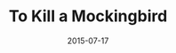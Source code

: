 ---
date: 2015-07-17
dateYear: 2015
isbn: 9780140019292
title: To Kill a Mockingbird
description: "Harper Lee's classic novel of a lawyer in the Deep South defending a black man charged with the rape of a white girl. One of the best-loved stories of all time, To Kill a Mockingbird has earned many distinctions since its original publication in 1960. It won the Pulitzer Prize, has been translated into more than forty languages, sold more than thirty million copies worldwide, and been made into an enormously popular movie. Most recently, librarians across the country gave the book the highest of honors by voting it the best novel of the twentieth century."
cover: cover-to-kill-a-mockingbird.jpeg
coverGoogle:  
pageCount: 284
authors: Harper Lee
publishers: HarperCollins
published: 1963
publishedYear: 1962
shelves:
- fiction
---
